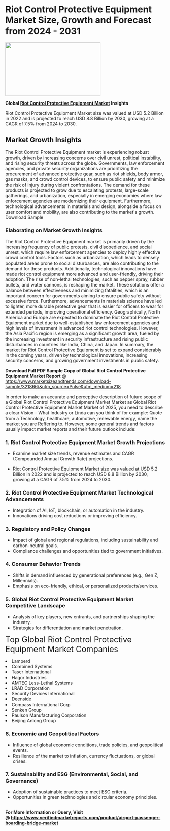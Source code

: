 <H1>Riot Control Protective Equipment Market Size, Growth and Forecast from 2024 - 2031</H1><img class="aligncenter size-medium wp-image-584254" src="https://thirdeyenews.in/wp-content/uploads/2024/09/Global-Market-Research-300x168.jpeg" alt="" width="300" height="168" /><p><strong>Global&nbsp;<a href="https://www.marketsizeandtrends.com/download-sample/321866/&amp;utm_source=Pulse&amp;utm_medium=218">Riot Control Protective Equipment Market</a> Insights</strong></p><p>Riot Control Protective Equipment Market size was valued at USD 5.2 Billion in 2022 and is projected to reach USD 8.8 Billion by 2030, growing at a CAGR of 7.5% from 2024 to 2030.</p><p><h2>Market Growth Insights</h2> The Riot Control Protective Equipment market is experiencing robust growth, driven by increasing concerns over civil unrest, political instability, and rising security threats across the globe. Governments, law enforcement agencies, and private security organizations are prioritizing the procurement of advanced protective gear, such as riot shields, body armor, gas masks, and crowd control devices, to ensure public safety and minimize the risk of injury during violent confrontations. The demand for these products is projected to grow due to escalating protests, large-scale gatherings, and urbanization, especially in emerging economies where law enforcement agencies are modernizing their equipment. Furthermore, technological advancements in materials and design, alongside a focus on user comfort and mobility, are also contributing to the market's growth. Download Sample <h3>Elaborating on Market Growth Insights</h3> The Riot Control Protective Equipment market is primarily driven by the increasing frequency of public protests, civil disobedience, and social unrest, which require law enforcement agencies to deploy highly effective crowd control tools. Factors such as urbanization, which leads to densely populated areas prone to social disturbances, are also contributing to the demand for these products. Additionally, technological innovations have made riot control equipment more advanced and user-friendly, driving their adoption. The rise of non-lethal technologies, such as pepper spray, rubber bullets, and water cannons, is reshaping the market. These solutions offer a balance between effectiveness and minimizing fatalities, which is an important concern for governments aiming to ensure public safety without excessive force. Furthermore, advancements in materials science have led to lighter, more durable protective gear that is easier for officers to wear for extended periods, improving operational efficiency. Geographically, North America and Europe are expected to dominate the Riot Control Protective Equipment market due to well-established law enforcement agencies and high levels of investment in advanced riot control technologies. However, the Asia Pacific region is emerging as a significant growth area, fueled by the increasing investment in security infrastructure and rising public disturbances in countries like India, China, and Japan. In summary, the market for Riot Control Protective Equipment is set to expand considerably in the coming years, driven by technological innovations, increasing security concerns, and growing government investments in public safety. </p><p><span class=""><strong>Download Full PDF Sample Copy of Global Riot Control Protective Equipment Market Report</strong> @ <a href="https://www.marketsizeandtrends.com/download-sample/321866/&amp;utm_source=Pulse&amp;utm_medium=218" target="_blank">https://www.marketsizeandtrends.com/download-sample/321866/&amp;utm_source=Pulse&amp;utm_medium=218</a></span></p><p>In order to make an accurate and perceptive description of future scope of a Global&nbsp;Riot Control Protective Equipment Market Market as Global&nbsp;Riot Control Protective Equipment Market Market of 2025, you need to describe a clear Vision &ndash; What Industry or Linda can you think of for example: Quote from a Technology, healthcare, automotive, renewable energy, name the market you are Reffering to. However, some general trends and factors usually impact market reports and their future outlook include:</p><h3>1.&nbsp;<strong>Riot Control Protective Equipment Market Growth Projections</strong></h3><ul><li>Examine market size trends, revenue estimates and CAGR (Compounded Annual Growth Rate) projections.</li><li><p>Riot Control Protective Equipment Market size was valued at USD 5.2 Billion in 2022 and is projected to reach USD 8.8 Billion by 2030, growing at a CAGR of 7.5% from 2024 to 2030.</p></li></ul><h3>2.&nbsp;<strong>Riot Control Protective Equipment Market Technological Advancements</strong></h3><ul><li>Integration of AI, IoT, blockchain, or automation in the industry.</li><li>Innovations driving cost reductions or improving efficiency.</li></ul><h3>3.&nbsp;<strong>Regulatory and Policy Changes</strong></h3><ul><li>Impact of global and regional regulations, including sustainability and carbon-neutral goals.</li><li>Compliance challenges and opportunities tied to government initiatives.</li></ul><h3>4.&nbsp;<strong>Consumer Behavior Trends</strong></h3><ul><li>Shifts in demand influenced by generational preferences (e.g., Gen Z, Millennials).</li><li>Emphasis on eco-friendly, ethical, or personalized products/services.</li></ul><h3>5.&nbsp;<strong>Global Riot Control Protective Equipment Market Competitive Landscape</strong></h3><ul><li>Analysis of key players, new entrants, and partnerships shaping the industry.</li><li>Strategies for differentiation and market penetration.</li></ul><p data-pm-slice="1 1 []"><span style="color: inherit; font-family: inherit; font-size: 25px;">Top Global Riot Control Protective Equipment Market Companies</span></p><div class="" data-test-id=""><p><li>Lamperd</li><li> Combined Systems</li><li> Taser International</li><li> Hagor Industries</li><li> AMTEC Less-Lethal Systems</li><li> LRAD Corporation</li><li> Security Devices International</li><li> Deenside</li><li> Compass International Corp</li><li> Senken Group</li><li> Paulson Manufacturing Corporation</li><li> Beijing Anlong Group</li></p></div><h3>6.&nbsp;<strong>Economic and Geopolitical Factors</strong></h3><ul><li>Influence of global economic conditions, trade policies, and geopolitical events.</li><li>Resilience of the market to inflation, currency fluctuations, or global crises.</li></ul><h3>7.&nbsp;<strong>Sustainability and ESG (Environmental, Social, and Governance)</strong></h3><ul><li>Adoption of sustainable practices to meet ESG criteria.</li><li>Opportunities in green technologies and circular economy principles.</li></ul><h2><strong style="font-size: 14px;">For More Information or Query, Visit @&nbsp;</strong><a style="background-color: #ffffff; font-size: 14px;" href="https://www.marketsizeandtrends.com/report/riot-control-protective-equipment-market/" target="_blank">https://www.verifiedmarketreports.com/product/airport-passenger-boarding-bridge-market</a></h2>
